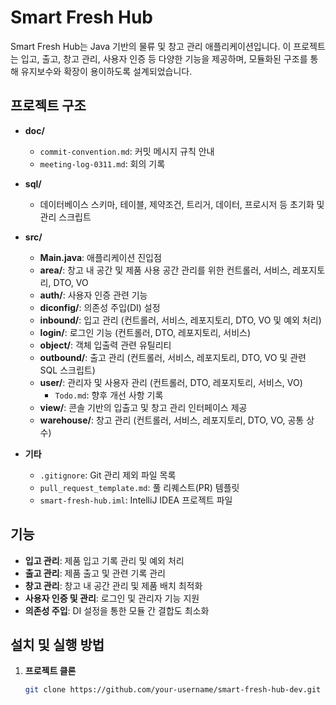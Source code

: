 # Smart Fresh Hub

Smart Fresh Hub는 Java 기반의 물류 및 창고 관리 애플리케이션입니다. 이 프로젝트는 입고, 출고, 창고 관리, 사용자 인증 등 다양한 기능을 제공하며, 모듈화된 구조를 통해 유지보수와 확장이 용이하도록 설계되었습니다.

## 프로젝트 구조

- **doc/**
  - `commit-convention.md`: 커밋 메시지 규칙 안내
  - `meeting-log-0311.md`: 회의 기록

- **sql/**
  - 데이터베이스 스키마, 테이블, 제약조건, 트리거, 데이터, 프로시저 등 초기화 및 관리 스크립트

- **src/**
  - **Main.java**: 애플리케이션 진입점
  - **area/**: 창고 내 공간 및 제품 사용 공간 관리를 위한 컨트롤러, 서비스, 레포지토리, DTO, VO
  - **auth/**: 사용자 인증 관련 기능
  - **diconfig/**: 의존성 주입(DI) 설정
  - **inbound/**: 입고 관리 (컨트롤러, 서비스, 레포지토리, DTO, VO 및 예외 처리)
  - **login/**: 로그인 기능 (컨트롤러, DTO, 레포지토리, 서비스)
  - **object/**: 객체 입출력 관련 유틸리티
  - **outbound/**: 출고 관리 (컨트롤러, 서비스, 레포지토리, DTO, VO 및 관련 SQL 스크립트)
  - **user/**: 관리자 및 사용자 관리 (컨트롤러, DTO, 레포지토리, 서비스, VO)
    - `Todo.md`: 향후 개선 사항 기록
  - **view/**: 콘솔 기반의 입출고 및 창고 관리 인터페이스 제공
  - **warehouse/**: 창고 관리 (컨트롤러, 서비스, 레포지토리, DTO, VO, 공통 상수)

- **기타**
  - `.gitignore`: Git 관리 제외 파일 목록
  - `pull_request_template.md`: 풀 리퀘스트(PR) 템플릿
  - `smart-fresh-hub.iml`: IntelliJ IDEA 프로젝트 파일

## 기능

- **입고 관리**: 제품 입고 기록 관리 및 예외 처리
- **출고 관리**: 제품 출고 및 관련 기록 관리
- **창고 관리**: 창고 내 공간 관리 및 제품 배치 최적화
- **사용자 인증 및 관리**: 로그인 및 관리자 기능 지원
- **의존성 주입**: DI 설정을 통한 모듈 간 결합도 최소화

## 설치 및 실행 방법

1. **프로젝트 클론**
   ```bash
   git clone https://github.com/your-username/smart-fresh-hub-dev.git
